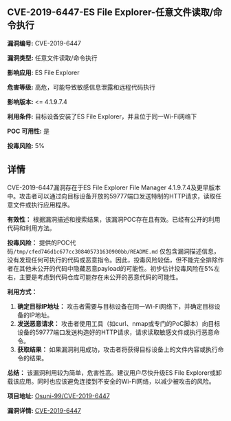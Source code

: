 ## CVE-2019-6447-ES File Explorer-任意文件读取/命令执行

**漏洞编号:** CVE-2019-6447

**漏洞类型:** 任意文件读取/命令执行

**影响应用:** ES File Explorer

**危害等级:** 高危，可能导致敏感信息泄露和远程代码执行

**影响版本:** <= 4.1.9.7.4

**利用条件:** 目标设备安装了ES File Explorer，并且位于同一Wi-Fi网络下

**POC 可用性:** 是

**投毒风险:** 5%

## 详情

CVE-2019-6447漏洞存在于ES File Explorer File Manager 4.1.9.7.4及更早版本中。攻击者可以通过向目标设备开放的59777端口发送特制的HTTP请求，读取任意文件或执行应用程序。

**有效性：**
根据漏洞描述和搜索结果，该漏洞POC存在且有效。已经有公开的利用代码和利用方法。

**投毒风险：**
提供的POC代码`/tmp/cfed746d1c677cc308405731630900bb/README.md` 仅包含漏洞描述信息，没有发现任何可执行的代码或恶意指令。因此，投毒风险较低，但不能完全排除作者在其他未公开的代码中隐藏恶意payload的可能性。初步估计投毒风险在5%左右，主要是考虑到代码仓库可能存在未公开的恶意代码的可能性。

**利用方式：**
1.  **确定目标IP地址：** 攻击者需要与目标设备在同一Wi-Fi网络下，并确定目标设备的IP地址。
2.  **发送恶意请求：** 攻击者使用工具（如curl、nmap或专门的PoC脚本）向目标设备的59777端口发送构造好的HTTP请求，请求读取敏感文件或执行恶意命令。
3.  **获取结果：** 如果漏洞利用成功，攻击者将获得目标设备上的文件内容或执行命令的结果。

**总结：**
该漏洞利用较为简单，危害性高。建议用户尽快升级ES File Explorer或卸载该应用。同时也应该避免连接到不安全的Wi-Fi网络，以减少被攻击的风险。

**项目地址:** [Osuni-99/CVE-2019-6447](https://github.com/Osuni-99/CVE-2019-6447)

**漏洞详情:** [CVE-2019-6447](https://nvd.nist.gov/vuln/detail/CVE-2019-6447)